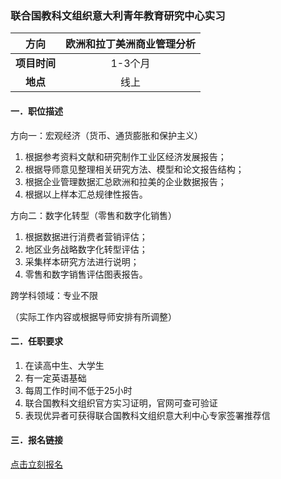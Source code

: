 ### 联合国教科文组织意大利青年教育研究中心实习


|  **方向**  | 欧洲和拉丁美洲商业管理分析 |
|:--------:|:------------:|
| **项目时间** |    1-3个月     |
|  **地点**  |      线上      |


#### 一．职位描述

方向一：宏观经济（货币、通货膨胀和保护主义）

1. 根据参考资料文献和研究制作工业区经济发展报告；
2. 根据导师意见整理相关研究方法、模型和论文报告结构；
3. 根据企业管理数据汇总欧洲和拉美的企业数据报告；
4. 根据以上样本汇总规律性报告。

方向二：数字化转型（零售和数字化销售）

1. 根据数据进行消费者营销评估；
2. 地区业务战略数字化转型评估；
3. 采集样本研究方法进行说明；
4. 零售和数字销售评估图表报告。

跨学科领域：专业不限


（实际工作内容或根据导师安排有所调整）


#### 二．任职要求

1. 在读高中生、大学生
2. 有一定英语基础
3. 每周工作时间不低于25小时
4. 联合国教科文组织官方实习证明，官网可查可验证
5. 表现优异者可获得联合国教科文组织意大利中心专家签署推荐信


#### 三．报名链接
[点击立刻报名](https://ezygcyygfb.feishu.cn/share/base/form/shrcnyoWDn0NwQnTyfwrxo3XOnh)

